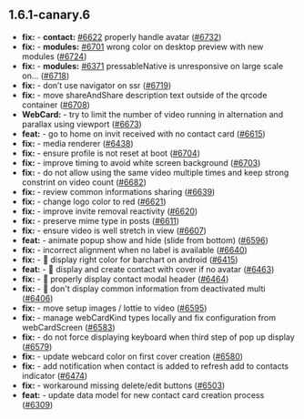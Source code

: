 ## 1.6.1-canary.6

* **fix:**  - **contact:** [#6622](https://github.com/AzzappApp/azzapp/pull/6622) properly handle avatar ([#6732](https://github.com/AzzappApp/azzapp/pull/6732))
* **fix:**  - **modules:** [#6701](https://github.com/AzzappApp/azzapp/pull/6701) wrong color on desktop preview with new modules ([#6724](https://github.com/AzzappApp/azzapp/pull/6724))
* **fix:**  - **modules:** [#6371](https://github.com/AzzappApp/azzapp/pull/6371) pressableNative is unresponsive on large scale on… ([#6718](https://github.com/AzzappApp/azzapp/pull/6718))
* **fix:**  - don’t use navigator on ssr ([#6719](https://github.com/AzzappApp/azzapp/pull/6719))
* **fix:**  - move shareAndShare description text outside of the qrcode container ([#6708](https://github.com/AzzappApp/azzapp/pull/6708))
* **WebCard:**  - try to limit the number of video running in alternation and parallax using viewport ([#6673](https://github.com/AzzappApp/azzapp/pull/6673))
* **feat:**  - go to home on invit received with no contact card ([#6615](https://github.com/AzzappApp/azzapp/pull/6615))
* **fix:**  - media renderer ([#6438](https://github.com/AzzappApp/azzapp/pull/6438))
* **fix:**  - ensure profile is not reset at boot ([#6704](https://github.com/AzzappApp/azzapp/pull/6704))
* **fix:**  - improve timing to avoid white screen background ([#6703](https://github.com/AzzappApp/azzapp/pull/6703))
* **fix:**  - do not allow using the same video multiple times and keep strong constrint on video count ([#6682](https://github.com/AzzappApp/azzapp/pull/6682))
* **fix:**  - review common informations sharing ([#6639](https://github.com/AzzappApp/azzapp/pull/6639))
* **fix:**  - change logo color to red ([#6621](https://github.com/AzzappApp/azzapp/pull/6621))
* **fix:**  - improve invite removal reactivity ([#6620](https://github.com/AzzappApp/azzapp/pull/6620))
* **fix:**  - preserve mime type in posts ([#6611](https://github.com/AzzappApp/azzapp/pull/6611))
* **fix:**  - ensure video is well stretch in view ([#6607](https://github.com/AzzappApp/azzapp/pull/6607))
* **feat:**  - animate popup show and hide (slide from bottom) ([#6596](https://github.com/AzzappApp/azzapp/pull/6596))
* **fix:**  - incorrect alignment when no label is available ([#6640](https://github.com/AzzappApp/azzapp/pull/6640))
* **fix:**  - 🐛 display right color for barchart on android ([#6415](https://github.com/AzzappApp/azzapp/pull/6415))
* **feat:**  - 🎸 display and create contact with cover if no avatar ([#6463](https://github.com/AzzappApp/azzapp/pull/6463))
* **fix:**  - 🐛 properly display contact modal header ([#6464](https://github.com/AzzappApp/azzapp/pull/6464))
* **fix:**  - 🐛 don't display common information from deactivated multi ([#6406](https://github.com/AzzappApp/azzapp/pull/6406))
* **fix:**  - move setup images / lottie to video ([#6595](https://github.com/AzzappApp/azzapp/pull/6595))
* **fix:**  - manage webCardKind types locally and fix configuration from webCardScreen ([#6583](https://github.com/AzzappApp/azzapp/pull/6583))
* **fix:**  - do not force displaying keyboard when third step of pop up display ([#6579](https://github.com/AzzappApp/azzapp/pull/6579))
* **fix:**  - update webcard color on first cover creation ([#6580](https://github.com/AzzappApp/azzapp/pull/6580))
* **fix:**  - add notification when contact is added to refresh add to contacts indicator ([#6474](https://github.com/AzzappApp/azzapp/pull/6474))
* **fix:**  - workaround missing delete/edit buttons ([#6503](https://github.com/AzzappApp/azzapp/pull/6503))
* **feat:**  - update data model for new contact card creation process ([#6309](https://github.com/AzzappApp/azzapp/pull/6309))